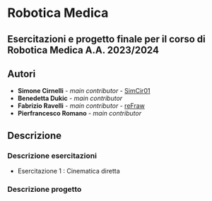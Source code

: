 # Robotica Medica
## Esercitazioni e progetto finale per il corso di Robotica Medica A.A. 2023/2024

## Autori
* **Simone Cirnelli** - *main contributor* - [SimCir01](https://github.com/SimCir01)
* **Benedetta Dukic** - *main contributor*  
* **Fabrizio Ravelli** - *main contributor* - [reFraw](https://github.com/reFraw)
* **Pierfrancesco Romano** - *main contributor*

## Descrizione
### Descrizione esercitazioni
- Esercitazione 1 : Cinematica diretta

### Descrizione progetto
